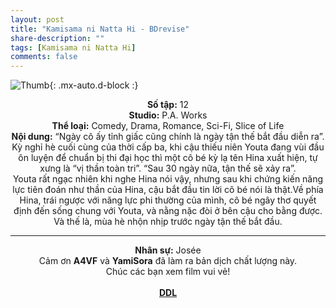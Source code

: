 ```yaml
---
layout: post
title: "Kamisama ni Natta Hi - BDrevise"
share-description: ""
tags: [Kamisama ni Natta Hi]
comments: false
---
```


![Thumb](https://tpn-team.github.io/assets/img/KamisamaNiNattaHi_thumb.jpg){: .mx-auto.d-block :}
<center>
<b>Số tập:</b> 12 <br>
<b>Studio:</b>  P.A. Works  <br>
<b>Thể loại:</b> Comedy, Drama, Romance, Sci-Fi, Slice of Life <br>
<b>Nội dung:</b> “Ngày cô ấy tỉnh giấc cũng chính là ngày tận thế bắt đầu diễn ra”. <br>
Kỳ nghỉ hè cuối cùng của thời cấp ba, khi cậu thiếu niên Youta đang vùi đầu ôn luyện để chuẩn bị thi đại học thì một cô bé kỳ lạ tên Hina xuất hiện, tự xưng là “vị thần toàn tri”.
“Sau 30 ngày nữa, tận thế sẽ xảy ra”. <br>
Youta rất ngạc nhiên khi nghe Hina nói vậy, nhưng sau khi chứng kiến năng lực tiên đoán như thần của Hina, cậu bắt đầu tin lời cô bé nói là thật.Về phía Hina, trái ngược với năng lực phi thường của mình, cô bé ngây thơ quyết định đến sống chung với Youta, và nằng nặc đòi ở bên cậu cho bằng được. Và thế là, mùa hè nhộn nhịp trước ngày tận thế bắt đầu. <br>

<hr>

<b>Nhân sự:</b> Josée <br>
Cảm ơn <b>A4VF</b> và <b>YamiSora</b> đã làm ra bản dịch chất lượng này. <br>
Chúc các bạn xem film vui vẻ!<br><br>
<b><a href="https://github.com/TPN-Team/TPN-Team-DDL/blob/master/Kamisama%20ni%20Natta%20Hi.md">DDL</a></b> <br>
</center>
<!-- excerpt-end -->
